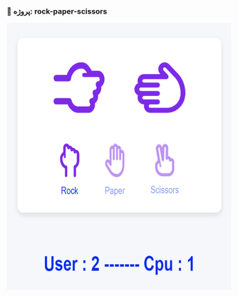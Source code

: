 ### 📑 پروژه: rock-paper-scissors

<img src="https://github.com/aligoodini/rock-papaer-scissors/blob/main/Screenshot%202024-07-19%20104508.png" style="width:900px; height:600px"/>
